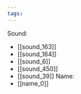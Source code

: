 ```yaml
---
tags:
---
```

Sound:
- [[sound_163]]
- [[sound_164]]
- [[sound_6]]
- [[sound_450]]
- [[sound_39]]
Name:
- [[name_0]]
